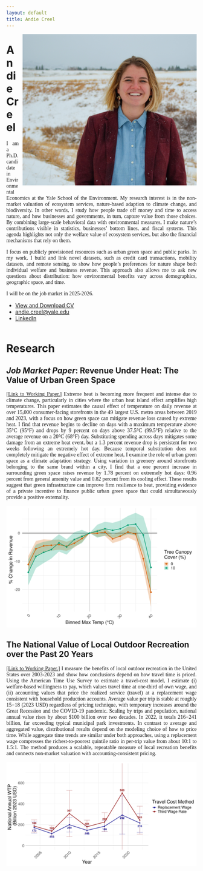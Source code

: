 ```yaml
---
layout: default
title: Andie Creel
---
```


<div style="float: right; margin-left: 10px; margin-bottom: 10px;">
    <img src="photos/DSC_0102.jpg" alt="Andie Creel" style="max-height: 400px;">
</div>

<style>
  p { 
    font-family: Georgia, serif; 
    text-align: justify; /* Ensures text is flush on both left and right sides */
  }
</style>

# Andie Creel 
I am a Ph.D. candidate in Environmental Economics at the Yale School of the Environment. My research interest is in the non-market valuation of ecosystem services, nature-based adaption to climate change, and biodiversity. In other words, I study how people trade off money and time to access nature, and how businesses and governments, in turn, capture value from those choices. By combining large-scale behavioral data with environmental measures, I make nature’s contributions visible in statistics, businesses’ bottom lines, and fiscal systems. This agenda highlights not only the welfare value of ecosystem services, but also the financial mechanisms that rely on them.

I focus on publicly provisioned resources such as urban green space and public parks. In my work, I build and link novel datasets, such as credit card transactions, mobility datasets, and remote sensing, to show how people’s preferences for nature shape both individual welfare and business revenue. This approach also allows me to ask new questions about distribution: how environmental benefits vary across demographics, geographic space, and time.

I will be on the job market in 2025-2026.

- [View and Download CV](creel_cv.pdf)
- [andie.creel@yale.edu](mailto:andie.creel@yale.edu)
- [LinkedIn](https://www.linkedin.com/in/andie-creel-7552b9b1/)

<div style="clear: both;"></div>

# Research

## *Job Market Paper*: Revenue Under Heat: The Value of Urban Green Space

\[[Link to Working Paper.](working_papers/creel_jmp.pdf)\] Extreme heat is becoming more frequent and intense due to climate change, particularly in cities where the urban heat island effect amplifies high temperatures. This paper estimates the causal effect of temperature on daily revenue at over 15,000 consumer-facing storefronts in the 49 largest U.S. metro areas between 2019 and 2023, with a focus on how green space can mitigate revenue loss caused by extreme heat. I find that revenue begins to decline on days with a maximum temperature above 35°C (95°F) and drops by 9 percent on days above 37.5°C (99.5°F) relative to the average revenue on a 20°C (68°F) day. Substituting spending across days mitigates some damage from an extreme heat event, but a 1.3 percent revenue drop is persistent for two weeks following an extremely hot day. Because temporal substitution does not completely mitigate the negative effect of extreme heat, I examine the role of urban green space as a climate adaptation strategy. Using variation in greenery around storefronts belonging to the same brand within a city, I find that a one percent increase in surrounding green space raises revenue by 1.78 percent on extremely hot days: 0.96 percent from general amenity value and 0.82 percent from its cooling effect. These results suggest that green infrastructure can improve firm resilience to heat, providing evidence of a private incentive to finance public urban green space that could simultaneously provide a positive externality.

![Figure 2](figures/green_space_2.5.jpg)

## The National Value of Local Outdoor Recreation over the Past 20 Years

\[[Link to Working Paper.](working_papers/creel_local_recreation.pdf)\] I measure the benefits of local outdoor recreation in the United States over 2003-2023 and show how conclusions depend on how travel time is priced. Using the American Time Use Survey to estimate a travel-cost model, I estimate (i) welfare-based willingness to pay, which values travel time at one-third of own wage, and (ii) accounting values that price the realized service (travel) at a replacement wage consistent with household production accounts. Average value per trip is stable at roughly $15-$18 (2023 USD) regardless of pricing technique, with temporary increases around the Great Recession and the COVID-19 pandemic. Scaling by trips and population, national annual value rises by about $100 billion over two decades. In 2022, it totals $216-$241 billion, far exceeding typical municipal park investments. In contrast to average and aggregated value, distributional results depend on the modeling choice of how to price time. While aggregate time trends are similar under both approaches, using a replacement wage compresses the richest-to-poorest quintile ratio in per-trip value from about 10:1 to 1.5:1. The method produces a scalable, repeatable measure of local recreation benefits and connects non-market valuation with accounting-consistent pricing. 


![Figure 1](figures/pref_WTP_national.png)




